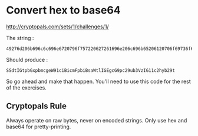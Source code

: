 Convert hex to base64
==========================
http://cryptopals.com/sets/1/challenges/1/

The string :
```
49276d206b696c6c696e6720796f757220627261696e206c696b65206120706f69736f6e6f7573206d757368726f6f6d
```
Should produce :
```
SSdtIGtpbGxpbmcgeW91ciBicmFpbiBsaWtlIGEgcG9pc29ub3VzIG11c2hyb29t
```

So go ahead and make that happen. You'll need to use this code for the rest of the exercises.


Cryptopals Rule
---------------
Always operate on raw bytes, never on encoded strings. Only use hex and base64 for pretty-printing.
